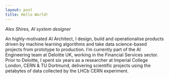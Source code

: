 ```yaml
---
layout: post
title: Hello World!
---
```


*Alex Shires, AI system designer* 

An highly-motivated AI Architect, I design, build and operationalise products driven by machine learning algorithms and
take data science-based projects from prototype to production. I’m currently part of the AI Engineering team at Deloitte
UK, working in the Financial Services sector. Prior to Deloitte, I spent six years as a researcher at Imperial College London,
CERN & TU Dortmund, delivering scientific projects using the petabytes of data collected by the LHCb CERN experiment.





